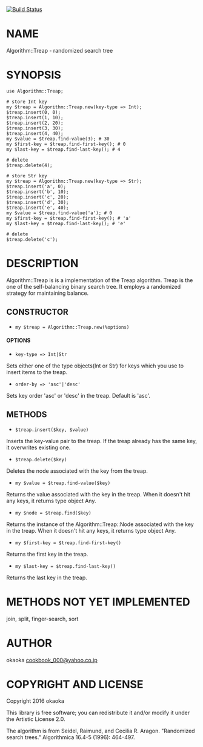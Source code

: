 [![Build Status](https://travis-ci.org/okaoka/p6-Algorithm-Treap.svg?branch=master)](https://travis-ci.org/okaoka/p6-Algorithm-Treap)

NAME
====

Algorithm::Treap - randomized search tree

SYNOPSIS
========

    use Algorithm::Treap;

    # store Int key
    my $treap = Algorithm::Treap.new(key-type => Int);
    $treap.insert(0, 0);
    $treap.insert(1, 10);
    $treap.insert(2, 20);
    $treap.insert(3, 30);
    $treap.insert(4, 40);
    my $value = $treap.find-value(3); # 30
    my $first-key = $treap.find-first-key(); # 0
    my $last-key = $treap.find-last-key(); # 4

    # delete
    $treap.delete(4);

    # store Str key
    my $treap = Algorithm::Treap.new(key-type => Str);
    $treap.insert('a', 0);
    $treap.insert('b', 10);
    $treap.insert('c', 20);
    $treap.insert('d', 30);
    $treap.insert('e', 40);
    my $value = $treap.find-value('a'); # 0
    my $first-key = $treap.find-first-key(); # 'a'
    my $last-key = $treap.find-last-key(); # 'e'

    # delete
    $treap.delete('c');

DESCRIPTION
===========

Algorithm::Treap is is a implementation of the Treap algorithm. Treap is the one of the self-balancing binary search tree. It employs a randomized strategy for maintaining balance.

CONSTRUCTOR
-----------

  * `my $treap = Algorithm::Treap.new(%options)`

#### OPTIONS

  * `key-type => Int|Str`

Sets either one of the type objects(Int or Str) for keys which you use to insert items to the treap.

  * `order-by => 'asc'|'desc'`

Sets key order 'asc' or 'desc' in the treap. Default is 'asc'.

METHODS
-------

  * `$treap.insert($key, $value)`

Inserts the key-value pair to the treap. If the treap already has the same key, it overwrites existing one.

  * `$treap.delete($key)`

Deletes the node associated with the key from the treap.

  * `my $value = $treap.find-value($key)`

Returns the value associated with the key in the treap. When it doesn't hit any keys, it returns type object Any.

  * `my $node = $treap.find($key)`

Returns the instance of the Algorithm::Treap::Node associated with the key in the treap. When it doesn't hit any keys, it returns type object Any.

  * `my $first-key = $treap.find-first-key()`

Returns the first key in the treap.

  * `my $last-key = $treap.find-last-key()`

Returns the last key in the treap.

METHODS NOT YET IMPLEMENTED
===========================

join, split, finger-search, sort

AUTHOR
======

okaoka <cookbook_000@yahoo.co.jp>

COPYRIGHT AND LICENSE
=====================

Copyright 2016 okaoka

This library is free software; you can redistribute it and/or modify it under the Artistic License 2.0.

The algorithm is from Seidel, Raimund, and Cecilia R. Aragon. "Randomized search trees." Algorithmica 16.4-5 (1996): 464-497.
